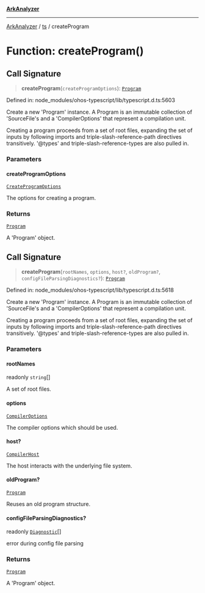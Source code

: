 [**ArkAnalyzer**](../../../../README.md)

***

[ArkAnalyzer](../../../../globals.md) / [ts](../README.md) / createProgram

# Function: createProgram()

## Call Signature

> **createProgram**(`createProgramOptions`): [`Program`](../interfaces/Program.md)

Defined in: node\_modules/ohos-typescript/lib/typescript.d.ts:5603

Create a new 'Program' instance. A Program is an immutable collection of 'SourceFile's and a 'CompilerOptions'
that represent a compilation unit.

Creating a program proceeds from a set of root files, expanding the set of inputs by following imports and
triple-slash-reference-path directives transitively. '@types' and triple-slash-reference-types are also pulled in.

### Parameters

#### createProgramOptions

[`CreateProgramOptions`](../interfaces/CreateProgramOptions.md)

The options for creating a program.

### Returns

[`Program`](../interfaces/Program.md)

A 'Program' object.

## Call Signature

> **createProgram**(`rootNames`, `options`, `host?`, `oldProgram?`, `configFileParsingDiagnostics?`): [`Program`](../interfaces/Program.md)

Defined in: node\_modules/ohos-typescript/lib/typescript.d.ts:5618

Create a new 'Program' instance. A Program is an immutable collection of 'SourceFile's and a 'CompilerOptions'
that represent a compilation unit.

Creating a program proceeds from a set of root files, expanding the set of inputs by following imports and
triple-slash-reference-path directives transitively. '@types' and triple-slash-reference-types are also pulled in.

### Parameters

#### rootNames

readonly `string`[]

A set of root files.

#### options

[`CompilerOptions`](../interfaces/CompilerOptions.md)

The compiler options which should be used.

#### host?

[`CompilerHost`](../interfaces/CompilerHost.md)

The host interacts with the underlying file system.

#### oldProgram?

[`Program`](../interfaces/Program.md)

Reuses an old program structure.

#### configFileParsingDiagnostics?

readonly [`Diagnostic`](../interfaces/Diagnostic.md)[]

error during config file parsing

### Returns

[`Program`](../interfaces/Program.md)

A 'Program' object.
